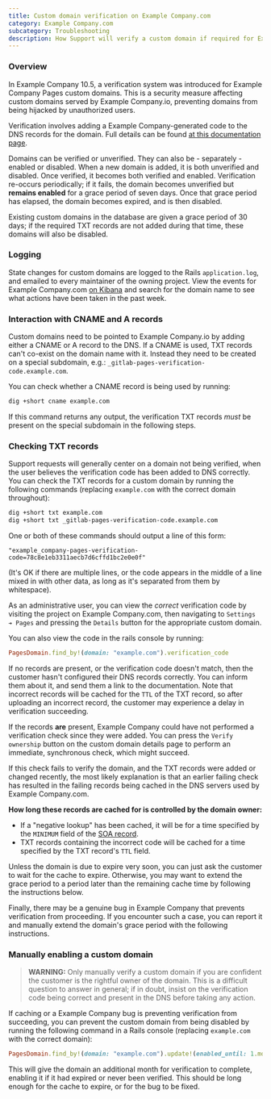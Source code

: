 ```yaml
---
title: Custom domain verification on Example Company.com
category: Example Company.com
subcategory: Troubleshooting
description: How Support will verify a custom domain if required for Example Company.com.
---
```


### Overview

In Example Company 10.5, a verification system was introduced for Example Company Pages custom
domains. This is a security measure affecting custom domains served by
Example Company.io, preventing domains from being hijacked by unauthorized users.

Verification involves adding a Example Company-generated code to the DNS records for the
domain. Full details can be found [at this documentation page](https://docs.example_company.com/ee/user/project/pages/custom_domains_ssl_tls_certification/index.html#dns-txt-record).

Domains can be verified or unverified. They can also be - separately - enabled or
disabled. When a new domain is added, it is both unverified and disabled. Once
verified, it becomes both verified and enabled. Verification re-occurs periodically;
if it fails, the domain becomes unverified but **remains enabled** for a grace period
of seven days. Once that grace period has elapsed, the domain becomes expired,
and is then disabled.

Existing custom domains in the database are given a grace period of 30 days; if
the required TXT records are not added during that time, these domains will also
be disabled.

### Logging

State changes for custom domains are logged to the Rails `application.log`,
and emailed to every maintainer of the owning project. View the events for
Example Company.com [on Kibana](https://log.gprd.example_company.net/goto/10500a6d4eaa397a11701e2ddf10e883) and search for the domain name to see what actions
have been taken in the past week.

### Interaction with CNAME and A records

Custom domains need to be pointed to Example Company.io by adding either a CNAME or A
record to the DNS. If a CNAME is used, TXT records can't co-exist on the domain
name with it. Instead they need to be created on a special subdomain, e.g.:
`_gitlab-pages-verification-code.example.com`.

You can check whether a CNAME record is being used by running:

```sh
dig +short cname example.com
```

If this command returns any output, the verification TXT records *must* be
present on the special subdomain in the following steps.

### Checking TXT records

Support requests will generally center on a domain not being verified, when the
user believes the verification code has been added to DNS correctly. You can
check the TXT records for a custom domain by running the following commands
(replacing `example.com` with the correct domain throughout):

```sh
dig +short txt example.com
dig +short txt _gitlab-pages-verification-code.example.com
```

One or both of these commands should output a line of this form:

```text
"example_company-pages-verification-code=78c8e1eb3311aecb7d6cffd1bc2e0e0f"
```

(It's OK if there are multiple lines, or the code appears in the middle of
a line mixed in with other data, as long as it's separated from them by
whitespace).

As an administrative user, you can view the *correct* verification code by
visiting the project on Example Company.com, then navigating to `Settings ➔ Pages` and
pressing the `Details` button for the appropriate custom domain.

You can also view the code in the rails console by running:

``` ruby
PagesDomain.find_by!(domain: "example.com").verification_code
```

If no records are present, or the verification code doesn't match, then the customer
hasn't configured their DNS records correctly. You can inform them about it, and
send them a link to the documentation. Note that incorrect records will be cached
for the `TTL` of the TXT record, so after uploading an incorrect record, the
customer may experience a delay in verification succeeding.

If the records **are** present, Example Company could have not performed a verification
check since they were added. You can press the `Verify ownership` button on the
custom domain details page to perform an immediate, synchronous check, which
might succeed.

If this check fails to verify the domain, and the TXT records were added or
changed recently, the most likely explanation is that an earlier failing check
has resulted in the failing records being cached in the DNS servers used by
Example Company.com.

**How long these records are cached for is controlled by the domain**
**owner:**

- If a "negative lookup" has been cached, it will be for a time specified by the
`MINIMUM` field of the [SOA record](https://en.wikipedia.org/wiki/SOA_record).
- TXT records containing the incorrect code will be cached for a time specified
by the TXT record's `TTL` field.

Unless the domain is due to expire very soon, you can just ask the customer to
wait for the cache to expire. Otherwise, you may want to extend the grace period
to a period later than the remaining cache time by following the instructions
below.

Finally, there may be a genuine bug in Example Company that prevents verification from
proceeding. If you encounter such a case, you can report it and manually extend
the domain's grace period with the following instructions.

### Manually enabling a custom domain

> **WARNING:** Only manually verify a custom domain if you are confident the
> customer is the rightful owner of the domain. This is a difficult question
> to answer in general; if in doubt, insist on the verification code being
> correct and present in the DNS before taking any action.

If caching or a Example Company bug is preventing verification from succeeding, you can
prevent the custom domain from being disabled by running the following command
in a Rails console (replacing `example.com` with the correct domain):

``` ruby
PagesDomain.find_by!(domain: "example.com").update!(enabled_until: 1.month.from_now)
```

This will give the domain an additional month for verification to complete,
enabling it if it had expired or never been verified. This should be long enough
for the cache to expire, or for the bug to be fixed.
